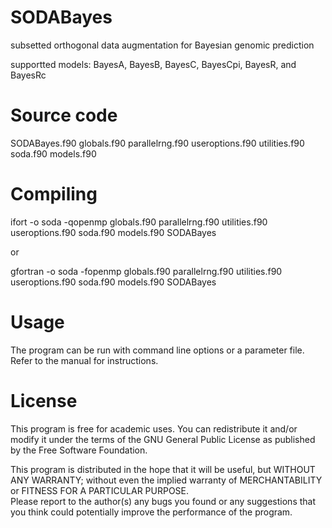 # SODABayes
subsetted orthogonal data augmentation for Bayesian genomic prediction

supportted models: BayesA, BayesB, BayesC, BayesCpi, BayesR, and BayesRc
# Source code
SODABayes.f90
globals.f90
parallelrng.f90
useroptions.f90
utilities.f90
soda.f90
models.f90
# Compiling
ifort -o soda -qopenmp globals.f90 parallelrng.f90 utilities.f90 useroptions.f90 soda.f90 models.f90 SODABayes

or

gfortran -o soda -fopenmp globals.f90 parallelrng.f90 utilities.f90 useroptions.f90 soda.f90 models.f90 SODABayes
# Usage
The program can be run with command line options or a parameter file. Refer to the manual for instructions.

# License
This program is free for academic uses. You can redistribute it and/or modify it under the terms 
of the GNU General Public License as published by the Free Software Foundation.

This program is distributed in the hope that it will be useful, but WITHOUT ANY WARRANTY; 
without even the implied warranty of MERCHANTABILITY or FITNESS FOR A PARTICULAR PURPOSE.  
Please report to the author(s) any bugs you found or any suggestions that you think could 
potentially improve the performance of the program.
